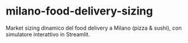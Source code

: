 # milano-food-delivery-sizing
Market sizing dinamico del food delivery a Milano (pizza &amp; sushi), con simulatore interattivo in Streamlit.

